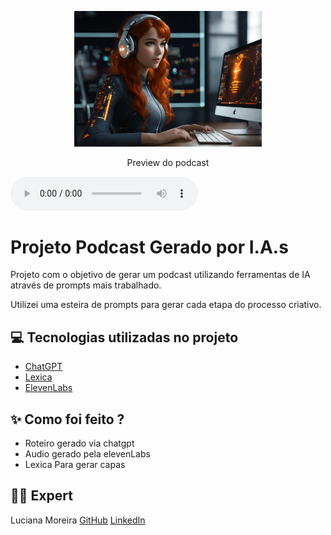 <p align="center">
<img 
    src="./assets/podcaster.png"
    width="300"
/>
</p>

<p align="center">
    Preview do podcast
</p>

<audio controls>
    <source src="output/podcast.mp3" type="audio/mp3">
</audio>

# Projeto Podcast Gerado por I.A.s


Projeto com o objetivo de gerar um podcast utilizando ferramentas de IA através de prompts mais trabalhado.

Utilizei uma esteira de prompts para gerar cada etapa do processo criativo.

## 💻 Tecnologias utilizadas no projeto

- [ChatGPT](https://chat.openai.com/) 
- [Lexica](https://lexica.art/)
- [ElevenLabs](https://beta.elevenlabs.io/)

## ✨ Como foi feito ?

- Roteiro gerado via chatgpt
- Audio gerado pela elevenLabs
- Lexica Para gerar capas


## 👨‍💻 Expert

<p>
     <p>Luciana Moreira
        <a href="https://github.com/lucianatr/">GitHub</a>
        <a href="https://www.linkedin.com/in/luciana-fernandes-moreira-75844152/">LinkedIn</a>
    </p>
</p>
